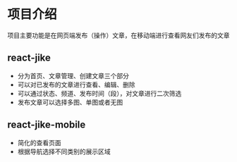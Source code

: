 # 项目介绍
项目主要功能是在网页端发布（操作）文章，在移动端进行查看网友们发布的文章

## react-jike
- 分为首页、文章管理、创建文章三个部分
- 可以对已发布的文章进行查看、编辑、删除
- 可以通过状态、频道、发布时间（段），对文章进行二次筛选
- 发布文章可以选择多图、单图或者无图

## react-jike-mobile
- 简化的查看页面
- 根据导航选择不同类别的展示区域